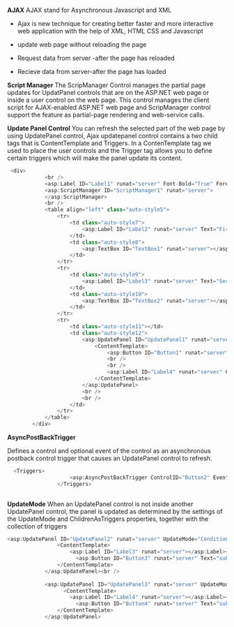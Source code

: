**AJAX**
AJAX stand for Asynchronous Javascript and XML

- Ajax is new technique for creating  better faster and more interactive web application with the help of XML, HTML CSS and Javascript

- update web page without reloading the page
- Request data from server -after the page has reloaded
- Recieve data from server-after the page has loaded

**Script Manager**
The ScripManager Control manages the partial page updates for UpdatPanel controls that are on the ASP.NET web page or inside a user control on the web page. This control manages the client script for AJAX-enabled ASP.NET web page and ScripManager control support the feature as partial-page rendering and web-service calls.

**Update Panel Control**
You can refresh the selected part of the web page by using UpdatePanel control, Ajax updatepanel control contains a two child tags that is ContentTemplate and Triggers. In a ContenTemplate tag we used to place the user controls and the Trigger tag allows you to define certain triggers which will make the panel update its content.

```C#
 <div>
            <br />
            <asp:Label ID="Label1" runat="server" Font-Bold="True" ForeColor="Red" Text="Sum  of two number using AJAX"></asp:Label>
            <asp:ScriptManager ID="ScriptManager1" runat="server">
            </asp:ScriptManager>
            <br />
            <table align="left" class="auto-style5">
                <tr>
                    <td class="auto-style7">
                        <asp:Label ID="Label2" runat="server" Text="First Number"></asp:Label>
                    </td>
                    <td class="auto-style8">
                        <asp:TextBox ID="TextBox1" runat="server"></asp:TextBox>
                    </td>
                </tr>
                <tr>
                    <td class="auto-style9">
                        <asp:Label ID="Label3" runat="server" Text="Second Number"></asp:Label>
                    </td>
                    <td class="auto-style10">
                        <asp:TextBox ID="TextBox2" runat="server"></asp:TextBox>
                    </td>
                </tr>
                <tr>
                    <td class="auto-style11"></td>
                    <td class="auto-style12">
                        <asp:UpdatePanel ID="UpdatePanel1" runat="server">
                            <ContentTemplate>
                                <asp:Button ID="Button1" runat="server" Text="Calculate" OnClick="Button1_Click" />
                                <br />
                                <br />
                                <asp:Label ID="Label4" runat="server" CssClass="auto-style13" Font-Bold="True" ForeColor="Red"></asp:Label>
                            </ContentTemplate>
                        </asp:UpdatePanel>
                        <br />
                        <br />
                    </td>
                </tr>
            </table>
        </div>
```
**AsyncPostBackTrigger**

Defines a control and optional event of the control as an asynchronous postback control trigger that causes an UpdatePanel control to refresh.
```C#
  <Triggers>
                    <asp:AsyncPostBackTrigger ControlID="Button2" EventName="click" />
                </Triggers>
                
````
**UpdateMode**
When an UpdatePanel control is not inside another UpdatePanel control, the panel is updated as determined by the settings of the UpdateMode and ChildrenAsTriggers properties, together with the collection of triggers

```C#
<asp:UpdatePanel ID="UpdatePanel2" runat="server" UpdateMode="Conditional">
                <ContentTemplate>
                    <asp:Label ID="Label3" runat="server"></asp:Label><br />
                      <asp:Button ID="Button3" runat="server" Text="submit" OnClick="Button1_Click" />
                </ContentTemplate>
            </asp:UpdatePanel><br />
            
            <asp:UpdatePanel ID="UpdatePanel3" runat="server" UpdateMode="Conditional">
                  <ContentTemplate>
                    <asp:Label ID="Label4" runat="server"></asp:Label><br />
                      <asp:Button ID="Button4" runat="server" Text="submit" OnClick="Button1_Click" />
                </ContentTemplate>
            </asp:UpdatePanel>
```

